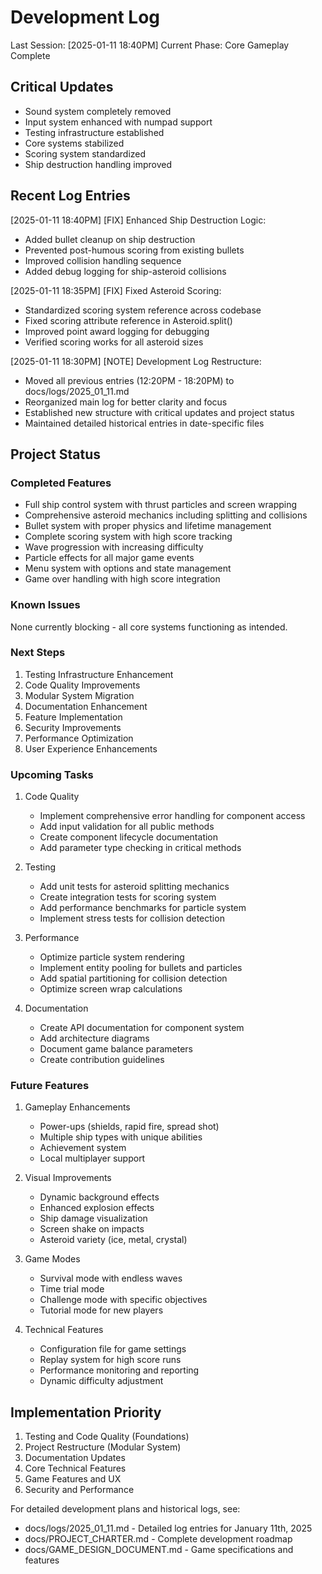 # Development Log

Last Session: [2025-01-11 18:40PM]
Current Phase: Core Gameplay Complete

## Critical Updates
- Sound system completely removed
- Input system enhanced with numpad support
- Testing infrastructure established
- Core systems stabilized
- Scoring system standardized
- Ship destruction handling improved

## Recent Log Entries

[2025-01-11 18:40PM] [FIX] Enhanced Ship Destruction Logic:
- Added bullet cleanup on ship destruction
- Prevented post-humous scoring from existing bullets
- Improved collision handling sequence
- Added debug logging for ship-asteroid collisions

[2025-01-11 18:35PM] [FIX] Fixed Asteroid Scoring:
- Standardized scoring system reference across codebase
- Fixed scoring attribute reference in Asteroid.split()
- Improved point award logging for debugging
- Verified scoring works for all asteroid sizes

[2025-01-11 18:30PM] [NOTE] Development Log Restructure:
- Moved all previous entries (12:20PM - 18:20PM) to docs/logs/2025_01_11.md
- Reorganized main log for better clarity and focus
- Established new structure with critical updates and project status
- Maintained detailed historical entries in date-specific files

## Project Status
### Completed Features
- Full ship control system with thrust particles and screen wrapping
- Comprehensive asteroid mechanics including splitting and collisions
- Bullet system with proper physics and lifetime management
- Complete scoring system with high score tracking
- Wave progression with increasing difficulty
- Particle effects for all major game events
- Menu system with options and state management
- Game over handling with high score integration

### Known Issues
None currently blocking - all core systems functioning as intended.

### Next Steps
1. Testing Infrastructure Enhancement
2. Code Quality Improvements
3. Modular System Migration
4. Documentation Enhancement
5. Feature Implementation
6. Security Improvements
7. Performance Optimization
8. User Experience Enhancements

### Upcoming Tasks
1. Code Quality
   - Implement comprehensive error handling for component access
   - Add input validation for all public methods
   - Create component lifecycle documentation
   - Add parameter type checking in critical methods

2. Testing
   - Add unit tests for asteroid splitting mechanics
   - Create integration tests for scoring system
   - Add performance benchmarks for particle system
   - Implement stress tests for collision detection

3. Performance
   - Optimize particle system rendering
   - Implement entity pooling for bullets and particles
   - Add spatial partitioning for collision detection
   - Optimize screen wrap calculations

4. Documentation
   - Create API documentation for component system
   - Add architecture diagrams
   - Document game balance parameters
   - Create contribution guidelines

### Future Features
1. Gameplay Enhancements
   - Power-ups (shields, rapid fire, spread shot)
   - Multiple ship types with unique abilities
   - Achievement system
   - Local multiplayer support

2. Visual Improvements
   - Dynamic background effects
   - Enhanced explosion effects
   - Ship damage visualization
   - Screen shake on impacts
   - Asteroid variety (ice, metal, crystal)

3. Game Modes
   - Survival mode with endless waves
   - Time trial mode
   - Challenge mode with specific objectives
   - Tutorial mode for new players

4. Technical Features
   - Configuration file for game settings
   - Replay system for high score runs
   - Performance monitoring and reporting
   - Dynamic difficulty adjustment

## Implementation Priority
1. Testing and Code Quality (Foundations)
2. Project Restructure (Modular System)
3. Documentation Updates
4. Core Technical Features
5. Game Features and UX
6. Security and Performance

For detailed development plans and historical logs, see:
- docs/logs/2025_01_11.md - Detailed log entries for January 11th, 2025
- docs/PROJECT_CHARTER.md - Complete development roadmap
- docs/GAME_DESIGN_DOCUMENT.md - Game specifications and features 